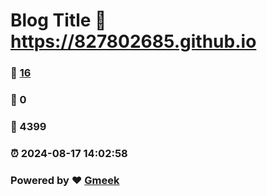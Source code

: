 # Blog Title :link: https://827802685.github.io 
### :page_facing_up: [16](https://827802685.github.io/tag.html) 
### :speech_balloon: 0 
### :hibiscus: 4399 
### :alarm_clock: 2024-08-17 14:02:58 
### Powered by :heart: [Gmeek](https://github.com/Meekdai/Gmeek)
